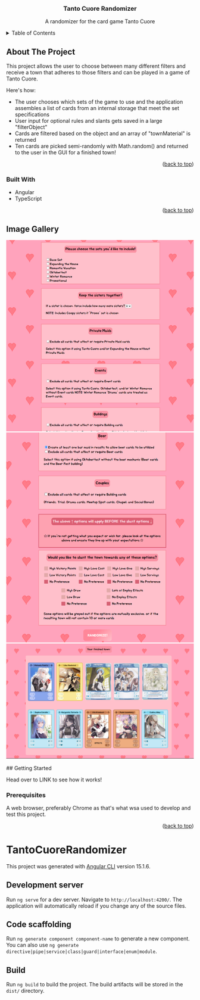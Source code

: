 <a name="readme-top"></a>


<!-- PROJECT LOGO -->
<br />
<div align="center">


  <h3 align="center">Tanto Cuore Randomizer</h3>

  <p align="center">
   A randomizer for the card game <a href="https://www.japanimegames.com/tanto_cuore" target="_blank" style="text-decoration:none;">Tanto Cuore</a>
  </p>
</div>



<!-- TABLE OF CONTENTS -->
<details>
  <summary>Table of Contents</summary>
  <ol>
    <li>
      <a href="#about-the-project">About The Project</a>
      <ul>
        <li><a href="#built-with">Built With</a></li>
      </ul>
    </li>
    <li>
      <a href="#getting-started">Getting Started</a>
      <ul>
        <li><a href="#prerequisites">Prerequisites</a></li>
        <li><a href="#installation">Installation</a></li>
      </ul>
    </li>
    <li><a href="#usage">Usage</a></li>
    <li><a href="#roadmap">Roadmap</a></li>
    <li><a href="#contributing">Contributing</a></li>
    <li><a href="#license">License</a></li>
    <li><a href="#contact">Contact</a></li>
    <li><a href="#acknowledgments">Acknowledgments</a></li>
  </ol>
</details>


<!-- ABOUT THE PROJECT -->
## About The Project


This project allows the user to choose between many different filters and receive a town that adheres to those filters and can be played in a game of Tanto Cuore. 

Here's how:
* The user chooses which sets of the game to use and the application assembles a list of cards from an internal storage that meet the set specifications
* User input for optional rules and slants gets saved in a large "filterObject"
* Cards are filtered based on the object and an array of "townMaterial" is returned
* Ten cards are picked semi-randomly with Math.random() and returned to the user in the GUI for a finished town!


<p align="right">(<a href="#readme-top">back to top</a>)</p>



### Built With

* Angular
* TypeScript
<p align="right">(<a href="#readme-top">back to top</a>)</p>


## Image Gallery
<div align="center">
  
![Top-Options](https://github.com/ArchangeLillith/tanto-cuore-randomizer/blob/master/Top-Tanto-Cuore-Options.png)
![Bottom-Options](https://github.com/ArchangeLillith/tanto-cuore-randomizer/blob/master/Bottom-Tanto-Cuore-Options.png)
![Finished-Town](https://github.com/ArchangeLillith/tanto-cuore-randomizer/blob/master/Finished-Town.png)

</div>
<!-- GETTING STARTED -->
## Getting Started

Head over to LINK to see how it works!

### Prerequisites

A web browser, preferably Chrome as that's what wsa used to develop and test this project.

<p align="right">(<a href="#readme-top">back to top</a>)</p>

# TantoCuoreRandomizer

This project was generated with [Angular CLI](https://github.com/angular/angular-cli) version 15.1.6.

## Development server

Run `ng serve` for a dev server. Navigate to `http://localhost:4200/`. The application will automatically reload if you change any of the source files.

## Code scaffolding

Run `ng generate component component-name` to generate a new component. You can also use `ng generate directive|pipe|service|class|guard|interface|enum|module`.

## Build

Run `ng build` to build the project. The build artifacts will be stored in the `dist/` directory.

